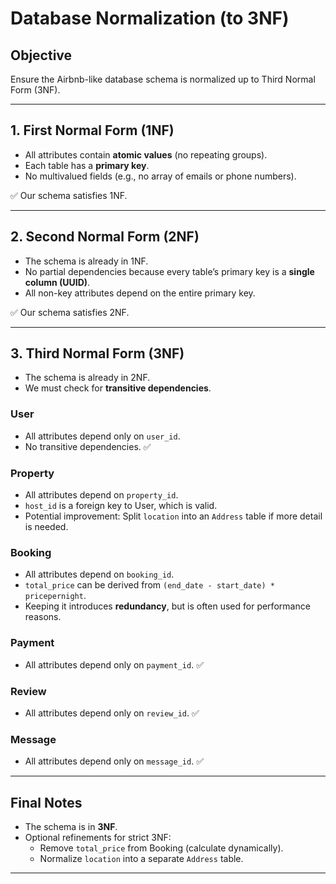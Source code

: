 # Database Normalization (to 3NF)

## Objective
Ensure the Airbnb-like database schema is normalized up to Third Normal Form (3NF).

---

## 1. First Normal Form (1NF)
- All attributes contain **atomic values** (no repeating groups).
- Each table has a **primary key**.
- No multivalued fields (e.g., no array of emails or phone numbers).

✅ Our schema satisfies 1NF.

---

## 2. Second Normal Form (2NF)
- The schema is already in 1NF.
- No partial dependencies because every table’s primary key is a **single column (UUID)**.
- All non-key attributes depend on the entire primary key.

✅ Our schema satisfies 2NF.

---

## 3. Third Normal Form (3NF)
- The schema is already in 2NF.
- We must check for **transitive dependencies**.

### User
- All attributes depend only on `user_id`.  
- No transitive dependencies. ✅

### Property
- All attributes depend on `property_id`.  
- `host_id` is a foreign key to User, which is valid.  
- Potential improvement: Split `location` into an `Address` table if more detail is needed.  

### Booking
- All attributes depend on `booking_id`.  
- `total_price` can be derived from `(end_date - start_date) * pricepernight`.  
- Keeping it introduces **redundancy**, but is often used for performance reasons.  

### Payment
- All attributes depend only on `payment_id`. ✅

### Review
- All attributes depend only on `review_id`. ✅

### Message
- All attributes depend only on `message_id`. ✅

---

## Final Notes
- The schema is in **3NF**.  
- Optional refinements for strict 3NF:
  - Remove `total_price` from Booking (calculate dynamically).  
  - Normalize `location` into a separate `Address` table.

---
